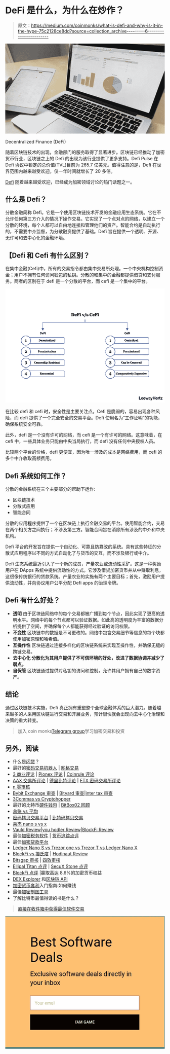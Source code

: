 # DeFi 是什么，为什么在炒作？

> 原文：<https://medium.com/coinmonks/what-is-defi-and-why-is-it-in-the-hype-75c2128ce8dd?source=collection_archive---------6----------------------->

![](img/04faee55c7626475bd0d9ec72583f5b4.png)

Decentralized Finance (DeFi)

随着区块链技术的出现，金融部门的服务取得了显著进步。区块链已经推动了加密货币行业，区块链之上的 Defi 的出现为该行业提供了更多支持。Defi Pulse 在 Defi 协议中锁定的总价值(TVL)目前为 265.7 亿美元。值得注意的是，Defi 在世界范围内越来越受欢迎。仅一年时间就增长了 20 多倍。

[Defi](https://www.leewayhertz.com/decentralized-finance-defi/) 随着越来越受欢迎，已经成为加密领域讨论的热门话题之一。

## **什么是 Defi？**

分散金融简称 Defi。它是一个使用区块链技术开发的金融应用生态系统。它在不允许任何第三方介入的情况下操作交易。它实现了一个点对点的网络，以建立一个分散的环境，每个人都可以自由地连接和管理他们的资产。智能合约是自动执行的，不需要中介监督，为分散融资提供了基础。Defi 旨在提供一个透明、开源、无许可和去中心化的金融环境。

## 【Defi 和 Cefi 有什么区别？

在集中金融(Cefi)中，所有的交易指令都由集中交易所处理。一个中央机构控制资金；用户不拥有任何访问钱包的私钥。分散的和集中的金融都提供借贷和支付服务。两者的区别在于 defi 是一个分散的平台，而 cefi 是一个集中的平台。

![](img/71e80396ac7b145e7427a13ca37f2e0b.png)

在比较 defi 和 cefi 时，安全性是主要关注点。Cefi 是脆弱的，容易出现各种风险，而 defi 提供了一个完全安全的交易平台。Defi 使用名为“工作证明”的功能，确保系统安全可靠。

此外，defi 是一个没有许可的网络，而 cefi 是一个有许可的网络。这意味着，在 cefi 中，一些具体业务只能由中央当局执行，而 defi 没有任何中央授权人员。

比较两个平台的价格，defi 更便宜，因为唯一涉及的成本是网络费用，而 cefi 的多个中介收取高额费用。

## **Defi 系统如何工作？**

分散的金融系统在三个主要部分的帮助下运作:

*   区块链技术
*   分散式应用
*   智能合同

分散的应用程序提供了一个在区块链上执行金融交易的平台。使用智能合约，交易在两个相关方之间执行；不涉及第三方。智能合同旨在消除所有涉及的中介和中央机构。

Defi 平台的开发旨在提供一个自动化、可靠且防篡改的系统。具有这些特征的分散式应用程序以不同的方式自动化了与货币的交互，而不涉及银行或中介。

Defi 生态系统最近引入了一个新的成员，产量农业或流动性采矿。这是一种奖励用户在 DApps 系统中提供流动性的方式。它涉及借贷加密货币并从中赚取利息，这很像传统银行的贷款系统。产量农业的实施有两个主要目标；首先，激励用户提供流动性，并向协议用户公平分配 Defi apps 的治理令牌。

## **Defi 有什么好处？**

*   **透明** 由于区块链网络中的每个交易都被广播到每个节点，因此实现了更高的透明水平。网络中的每个节点都可以验证数据。如此高的透明度为丰富的数据分析提供了空间，并确保每个人都能获得经过验证的访问权限。
*   **不变性** 区块链中的数据是不可更改的。网络中包含交易细节等信息的每个块都使用加密原理和哈希值。
*   **互操作性** 区块链通过连接多样化的区块链系统来实现互操作性，并确保无缝的跨链交易。
*   **去中心化
    分散化为其用户提供了不可信环境的好处，改进了数据协调并减少了弱点。**
*   **自保管** 区块链通过提供对私钥的访问和控制，允许其用户拥有自己的数字资产。

## **结论**

通过区块链技术实施，Defi 真正拥有重塑整个全球金融体系的巨大潜力。随着越来越多的人采用区块链进行交易和开展业务，预计很快就会出现向去中心化治理和决策的重大转变。

> 加入 coin monks[Telegram group](https://t.me/joinchat/EPmjKpNYwRMsBI4p)学习加密交易和投资

## 另外，阅读

*   什么是[闪贷](https://blog.coincodecap.com/what-are-flash-loans-on-ethereum)？
*   最好的[密码交易机器人](/coinmonks/crypto-trading-bot-c2ffce8acb2a) | [网格交易](https://blog.coincodecap.com/grid-trading)
*   [3 商业评论](/coinmonks/3commas-review-an-excellent-crypto-trading-bot-2020-1313a58bec92) | [Pionex 评论](/coinmonks/pionex-review-exchange-with-crypto-trading-bot-1e459d0191ea) | [Coinrule 评论](https://blog.coincodecap.com/coinrule-review-a-perfect-trading-bot)
*   [AAX 交易所评论](/coinmonks/aax-exchange-review-2021-67c5ea09330c) | [德里比特评论](/coinmonks/deribit-review-options-fees-apis-and-testnet-2ca16c4bbdb2) | [FTX 密码交易所评论](/coinmonks/ftx-crypto-exchange-review-53664ac1198f)
*   [n 零审核](/coinmonks/ngrave-zero-review-c465cf8307fc)
*   [Bybit Exchange 审查](/coinmonks/bybit-exchange-review-dbd570019b71) | [Bityard 审查](https://blog.coincodecap.com/bityard-reivew)|[inter tax 审查](https://blog.coincodecap.com/interdax-review)
*   [3Commas vs Cryptohopper](/coinmonks/3commas-vs-pionex-vs-cryptohopper-best-crypto-bot-6a98d2baa203)
*   最好的比特币[硬件钱包](/coinmonks/the-best-cryptocurrency-hardware-wallets-of-2020-e28b1c124069?source=friends_link&sk=324dd9ff8556ab578d71e7ad7658ad7c) | [BitBox02 回顾](/coinmonks/bitbox02-review-your-swiss-bitcoin-hardware-wallet-c36c88fff29)
*   [总账 vs 平均](https://blog.coincodecap.com/ngrave-vs-ledger)
*   [密码拷贝交易平台](/coinmonks/top-10-crypto-copy-trading-platforms-for-beginners-d0c37c7d698c) | [比特码拷贝交易](https://blog.coincodecap.com/bityard-copy-trading)
*   [莱杰 nano s vs x](https://blog.coincodecap.com/ledger-nano-s-vs-x)
*   [Vauld Review](https://blog.coincodecap.com/vauld-review)|[you hodler Review](/coinmonks/youhodler-4-easy-ways-to-make-money-98969b9689f2)|[BlockFi Review](/coinmonks/blockfi-review-53096053c097)
*   最佳[加密税务软件](/coinmonks/best-crypto-tax-tool-for-my-money-72d4b430816b) | [货币追踪点评](/coinmonks/cointracking-review-a-reliable-cryptocurrency-tax-software-5114e3eb5737)
*   最佳[加密贷款平台](/coinmonks/top-5-crypto-lending-platforms-in-2020-that-you-need-to-know-a1b675cec3fa)
*   [Ledger Nano S vs Trezor one vs Trezor T vs Ledger Nano X](https://blog.coincodecap.com/ledger-nano-s-vs-trezor-one-ledger-nano-x-trezor-t)
*   [BlockFi vs 摄氏度](/coinmonks/blockfi-vs-celsius-vs-hodlnaut-8a1cc8c26630) | [Hodlnaut Review](https://blog.coincodecap.com/hodlnaut-review)
*   [Bitsgap 审核](/coinmonks/bitsgap-review-a-crypto-trading-bot-that-makes-easy-money-a5d88a336df2) | [四效审核](/coinmonks/quadency-review-a-crypto-trading-automation-platform-3068eaa374e1)
*   [Ellipal Titan 点评](/coinmonks/ellipal-titan-review-85e9071dd029) | [SecuX Stone 点评](https://blog.coincodecap.com/secux-stone-hardware-wallet-review)
*   [BlockFi 点评](/coinmonks/blockfi-review-53096053c097) |赢取高达 8.6%的加密货币权益
*   [DEX Explorer](https://explorer.bitquery.io/ethereum/dex) 和[区块链 API](https://explorer.bitquery.io/graphql)
*   [加密货币套利](/coinmonks/crypto-arbitrage-guide-how-to-make-money-as-a-beginner-62bfe5c868f6)入门指南:如何赚钱
*   最佳[加密制图工具](/coinmonks/what-are-the-best-charting-platforms-for-cryptocurrency-trading-85aade584d80)
*   了解比特币最值得读的书是什么？

> [直接在收件箱中获得最佳软件交易](/coinmonks/newsletters/coinmonks)

[![](img/160ce73bd06d46c2250251e7d5969f9d.png)](https://medium.com/coinmonks/newsletters/coinmonks)